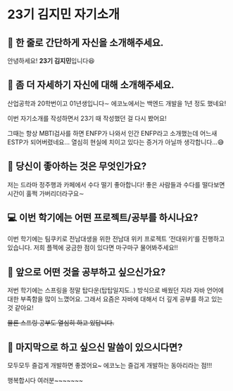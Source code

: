 # 23기 김지민 자기소개
## 👋 한 줄로 간단하게 자신을 소개해주세요.
안녕하세요! **23기 김지민**입니다😆
## 🔎 좀 더 자세하기 자신에 대해 소개해주세요.
산업공학과 20학번이고 01년생입니다∼ 에코노에서는 백엔드 개발을 1년 정도 했네요!

이번 자기소개를 작성하면서 23기 때 작성했던 걸 다시 봤어요! 

그때는 항상 MBTI검사를 하면 ENFP가 나와서 인간 ENFP라고 소개했는데 어느새 ESTP가 되어버렸네요…
열심히 현실에 치이고 있다는 증거가 아닐까 생각합니다…😅
## 💌 당신이 좋아하는 것은 무엇인가요?
저는 드라마 정주행과 카페에서 수다 떨기 좋아합니다!
좋은 사람들과 수다를 떨다보면 시간이 훌쩍 가버리더라구요∼
## 💻 이번 학기에는 어떤 프로젝트/공부를 하시나요?
이번 학기에는 팀쿠키로 전남대생을 위한 전남대 위키 프로젝트 ‘전대위키’를 진행하고 있습니다. 저희 플젝에 궁금한 점이 있다면 마구마구 물어봐주세요!!
## 👣 앞으로 어떤 것을 공부하고 싶으신가요?
저번 학기에는 스프링을 정말 탑다운(탑탑일지도..) 방식으로 배웠던 지라 자바 언어에 대한 부족함을 많이 느꼈어요. 그래서 요즘은 자바에 대해서 더 깊게 공부를 하고 있는 것 같아요!

~~물론 스프링 공부도 열심히 하고 있답니다.~~
## 💙 마지막으로 하고 싶으신 말씀이 있으시다면?
모두모두 즐겁게 개발하면 좋겠어요~ 에코노는 즐겁게 개발하는 동아리라는 점!!!

행복합시다 여러분~~~~~~~